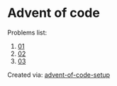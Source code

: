 # Advent of code
Problems list:
1. [01](https://github.com/Fate6174/advent-of-code-2024/main/src/01.py)
2. [02](https://github.com/Fate6174/advent-of-code-2024/main/src/02.py)
3. [03](https://github.com/Fate6174/advent-of-code-2024/main/src/03.py)

Created via: [advent-of-code-setup](https://github.com/tomfran/advent-of-code-setup)